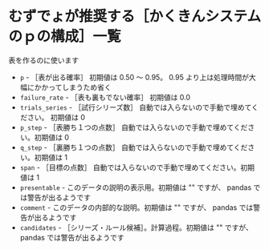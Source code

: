 # むずでょが推奨する［かくきんシステムのｐの構成］一覧

表を作るのに使います

* `p` - ［表が出る確率］ 初期値は 0.50 ～ 0.95。 0.95 より上は処理時間が大幅にかかってしまうため省く
* `failure_rate` - ［表も裏もでない確率］ 初期値は 0.0
* `trials_series` - ［試行シリーズ数］ 自動では入らないので手動で埋めてください。 初期値は 0
* `p_step` - ［表勝ち１つの点数］ 自動では入らないので手動で埋めてください。初期値は 0
* `q_step` - ［裏勝ち１つの点数］ 自動では入らないので手動で埋めてください。初期値は 1
* `span` - ［目標の点数］ 自動では入らないので手動で埋めてください。初期値は 1
* `presentable` - このデータの説明の表示用。初期値は "" ですが、 pandas では警告が出るようです
* `comment` - このデータの内部的な説明。初期値は "" ですが、 pandas では警告が出るようです
* `candidates` - ［シリーズ・ルール候補］。計算過程。初期値は "" ですが、 pandas では警告が出るようです
